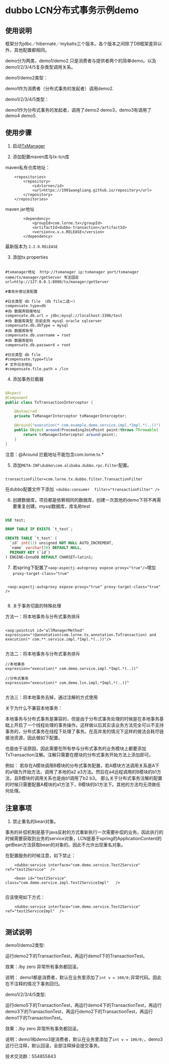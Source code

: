 # dubbo LCN分布式事务示例demo


## 使用说明

框架分为jdbc／hibernate／mybatis三个版本。各个版本之间除了DB框架差异以外，其他配置都相同。

demo分为两类，demo1/demo2 只是消费者与提供者两个的简单demo。以及demo1/2/3/4/5复杂类型调用关系。

demo1/demo2类型：

demo1作为消费者（分布式事务的发起者）调用demo2.

demo1/2/3/4/5类型：

demo1作为分布式事务的发起者，调用了demo2 demo3，demo3有调用了demo4 demo5.

## 使用步骤

1. 启动[TxManager](https://github.com/1991wangliang/tx-manager-war) 

2. 添加配置maven库与tx-lcn库

maven私有仓库地址：
```
	<repositories>
		<repository>
			<id>lorne</id>
			<url>https://1991wangliang.github.io/repository</url>
		</repository>
	</repositories>

```
maven jar地址 

```
		<dependency>
			<groupId>com.lorne.tx</groupId>
			<artifactId>dubbo-transaction</artifactId>
			<version>x.x.x.RELEASE</version>
		</dependency>

```
最新版本为 `2.2.0.RELEASE`

3. 添加tx.properties

```

#txmanager地址  http://txmanager ip:txmanager port/txmanager name/tx/manager/getServer 写法固定
url=http://127.0.0.1:8080/tx/manager/getServer

#事务补偿记录配置

#日志类型 db file （db file二选一）
compensate.type=db
#db 数据库链接地址
compensate.db.url = jdbc:mysql://localhost:3306/test
#db 数据库类型 目前支持 mysql oracle sqlserver
compensate.db.dbType = mysql
#db 数据库账号
compensate.db.username = root
#db 数据库密码
compensate.db.password = root

#日志类型 db file
#compensate.type=file
# 文件日志地址
#compensate.file.path = /lcn

```

4. 添加事务拦截器
```java

@Aspect
@Component
public class TxTransactionInterceptor {

    @Autowired
    private TxManagerInterceptor txManagerInterceptor;

    @Around("execution(* com.example.demo.service.impl.*Impl.*(..))")
    public Object around(ProceedingJoinPoint point)throws Throwable{
        return txManagerInterceptor.around(point);
    }
}

```

注意：@Around 拦截地址不能包含com.lorne.tx.*

5. 添加`META-INF\dubbo\com.alibaba.dubbo.rpc.Filter`配置。

```

transactionFilter=com.lorne.tx.dubbo.filter.TransactionFilter

```

在dubbo配置文件下添加` <dubbo:consumer  filter="transactionFilter" />`


6. 创建数据库，项目都是依赖相同的数据库，创建一次其他的demo下将不再需要重复创建。mysql数据库，库名称test

```sql

USE test;

DROP TABLE IF EXISTS `t_test`;

CREATE TABLE `t_test` (
  `id` int(11) unsigned NOT NULL AUTO_INCREMENT,
  `name` varchar(50) DEFAULT NULL,
  PRIMARY KEY (`id`)
) ENGINE=InnoDB DEFAULT CHARSET=latin1;


```

7. 若spring下配置了`<aop:aspectj-autoproxy expose-proxy="true"/>`增加`proxy-target-class="true" `

```

 <aop:aspectj-autoproxy expose-proxy="true" proxy-target-class="true" />
 
```

8. 关于事务切面的特殊处理


方法一：将本地事务与分布式事务排斥

```

<aop:pointcut id="allManagerMethod" expression="!@annotation(com.lorne.tx.annotation.TxTransaction) and execution(* com.**.service.impl.*Impl.*(..))"/>
 
```

方法二：将本地事务与分布式事务排斥

```
//本地事务
expression="execution(* com.demo.service.impl.*Impl.*(..))" 

//分布式事务
expression="execution(* com.demo.lcn.impl.*Impl.*(..))" 
 
```


方法三：将本地事务去掉，通过注解的方式使用

关于为什么不兼容本地事务：

本地事务与分布式事务是兼容的，但是由于分布式事务处理的时候是在本地事务基础上开启了一个线程处理的事务操作。这样做以后其实该业务方法完全可以不支持事务的，分布式事务在线程下处理了事务。在高并发的情况下这样的做法会耗尽链接池资源，因此做如下配置。

也是由于该原因，因此需要在所有参与分布式事务的业务模块上都要添加TxTransaction注解。注解只需要在模块的分布式事务开始方法上添加即可。

例如：
   若存在A模块调用B模块的分布式事务配置，若A模块方法调用关系是A下的a1做为开始方法，调用了本地的a2 a3方法。然后在a4远程调用的B模块的b1方法，且B模块的调用关系也是由b1调用了b2 b3。
   那么关于分布式事务注解的配置的时候只需要配置A模块的a1方法下，B模块的b1方法下。其他的方法均无须做任何处理。
   

## 注意事项

1. 禁止重名的bean对象。

  事务的补偿机制是基于java反射的方式重新执行一次需要补偿的业务。因此执行的时候需要获取到业务的service对象，LCN是基于spring的ApplicationContent的getBean方法获取bean的对象的。因此不允许出现重名对象。
    
在配置服务的时候注意，如下禁止：

```
    <dubbo:service interface="com.demo.service.Test2Service" ref="test2Service"  />

    <bean id="test2Service" class="com.demo.service.impl.Test2ServiceImpl"   />
    
```

应该使用如下方式： 

```
    <dubbo:service interface="com.demo.service.Test2Service" ref="test2ServiceImpl"  />
    
```
    

## 测试说明


demo1/demo2类型:

运行demo2下的TransactionTest，再运行demo1下的TransactionTest。

效果：/by zero 异常所有事务都回滚。

说明： demo1都是消费者，默认在业务里添加了`int v = 100/0;`异常代码。因此在不注释的情况下事务回归。

demo1/2/3/4/5类型:
 
运行demo5下的TransactionTest，再运行demo4下的TransactionTest，再运行demo3下的TransactionTest，再运行demo2下的TransactionTest，再运行demo1下的TransactionTest。

效果：/by zero 异常所有事务都回滚。
 
说明：demo1和demo3是消费者，默认在业务里添加了`int v = 100/0;`，demo3这行已注释，默认回滚，全部注释掉会提交事务。


技术交流群：554855843